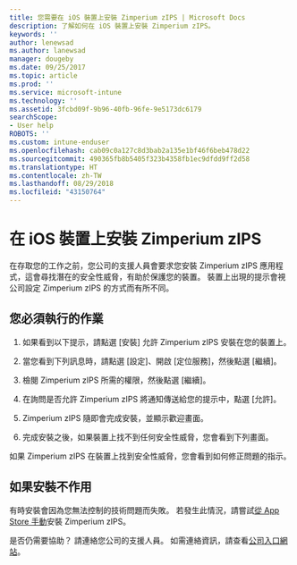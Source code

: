 ```yaml
---
title: 您需要在 iOS 裝置上安裝 Zimperium zIPS | Microsoft Docs
description: 了解如何在 iOS 裝置上安裝 Zimperium zIPS。
keywords: ''
author: lenewsad
ms.author: lanewsad
manager: dougeby
ms.date: 09/25/2017
ms.topic: article
ms.prod: ''
ms.service: microsoft-intune
ms.technology: ''
ms.assetid: 3fcbd09f-9b96-40fb-96fe-9e5173dc6179
searchScope:
- User help
ROBOTS: ''
ms.custom: intune-enduser
ms.openlocfilehash: cab09c0a127c8d3bab2a135e1bf46f6beb478d22
ms.sourcegitcommit: 490365fb8b5405f323b4358fb1ec9dfdd9ff2d58
ms.translationtype: HT
ms.contentlocale: zh-TW
ms.lasthandoff: 08/29/2018
ms.locfileid: "43150764"
---
```

# <a name="install-zimperium-zips-on-your-ios-device"></a>在 iOS 裝置上安裝 Zimperium zIPS

在存取您的工作之前，您公司的支援人員會要求您安裝 Zimperium zIPS 應用程式，這會尋找潛在的安全性威脅，有助於保護您的裝置。 裝置上出現的提示會視公司設定 Zimperium zIPS 的方式而有所不同。

## <a name="what-you-need-to-do"></a>您必須執行的作業 

1.  如果看到以下提示，請點選 [安裝] 允許 Zimperium zIPS 安裝在您的裝置上。

2. 當您看到下列訊息時，請點選 [設定]、開啟 [定位服務]，然後點選 [繼續]。

3. 檢閱 Zimperium zIPS 所需的權限，然後點選 [繼續]。

4. 在詢問是否允許 Zimperium zIPS 將通知傳送給您的提示中，點選 [允許]。

5. Zimperium zIPS 隨即會完成安裝，並顯示歡迎畫面。

6. 完成安裝之後，如果裝置上找不到任何安全性威脅，您會看到下列畫面。

如果 Zimperium zIPS 在裝置上找到安全性威脅，您會看到如何修正問題的指示。

## <a name="if-the-installation-doesnt-work"></a>如果安裝不作用

有時安裝會因為您無法控制的技術問題而失敗。 若發生此情況，請嘗試[從 App Store 手動](https://itunes.apple.com/app/zimperium-zips/id1030924459)安裝 Zimperium zIPS。

是否仍需要協助？ 請連絡您公司的支援人員。 如需連絡資訊，請查看[公司入口網站](https://go.microsoft.com/fwlink/?linkid=2010980)。

